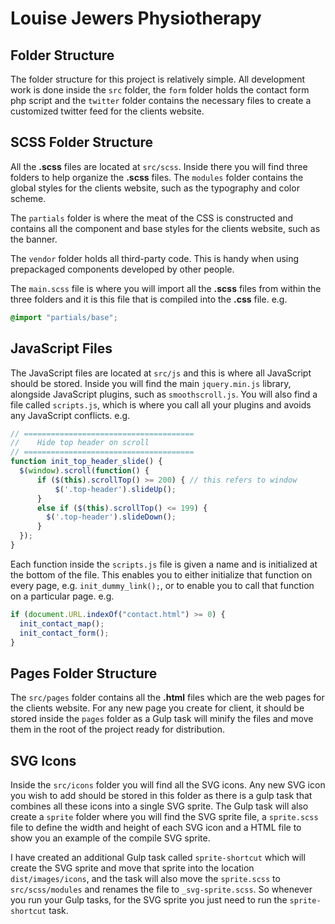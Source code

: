 # Louise Jewers Physiotherapy

## Folder Structure

The folder structure for this project is relatively simple. All development work is done inside the `src` folder, the `form` folder holds the contact form php script and the `twitter` folder contains the necessary files to create a customized twitter feed for the clients website.

## SCSS Folder Structure

All the **.scss** files are located at `src/scss`. Inside there you will find three folders to help organize the **.scss** files. The `modules` folder contains the global styles for the clients website, such as the typography and color scheme.

The `partials` folder is where the meat of the CSS is constructed and contains all the component and base styles for the clients website, such as the banner.

The `vendor` folder holds all third-party code. This is handy when using prepackaged components developed by other people.

The `main.scss` file is where you will import all the **.scss** files from within the three folders and it is this file that is compiled into the **.css** file.
e.g.
```scss
@import "partials/base";
```

## JavaScript Files

The JavaScript files are located at `src/js` and this is where all JavaScript should be stored. Inside you will find the main `jquery.min.js` library, alongside JavaScript plugins, such as `smoothscroll.js`. You will also find a file called `scripts.js`, which is where you call all your plugins and avoids any JavaScript conflicts.
e.g.
```javascript
// ======================================
//    Hide top header on scroll
// ======================================
function init_top_header_slide() {
  $(window).scroll(function() {
      if ($(this).scrollTop() >= 200) { // this refers to window
          $('.top-header').slideUp();
      }
      else if ($(this).scrollTop() <= 199) {
        $('.top-header').slideDown();
      }
  });
}
```

Each function inside the `scripts.js` file is given a name and is initialized at the bottom of the file. This enables you to either initialize that function on every page, e.g. `init_dummy_link();`, or to enable you to call that function on a particular page.
e.g.
```javascript
if (document.URL.indexOf("contact.html") >= 0) {
  init_contact_map();
  init_contact_form();
}
```

## Pages Folder Structure

The `src/pages` folder contains all the **.html** files which are the web pages for the clients website. For any new page you create for client, it should be stored inside the `pages` folder as a Gulp task will minify the files and move them in the root of the project ready for distribution.

## SVG Icons

Inside the `src/icons` folder you will find all the SVG icons. Any new SVG icon you wish to add should be stored in this folder as there is a gulp task that combines all these icons into a single SVG sprite. The Gulp task will also create a `sprite` folder where you will find the SVG sprite file, a `sprite.scss` file to define the width and height of each SVG icon and a HTML file to show you an example of the compile SVG sprite.

I have created an additional Gulp task called `sprite-shortcut` which will create the SVG sprite and move that sprite into the location `dist/images/icons`, and the task will also move the `sprite.scss` to `src/scss/modules` and renames the file to `_svg-sprite.scss`. So whenever you run your Gulp tasks, for the SVG sprite you just need to run the `sprite-shortcut` task.
